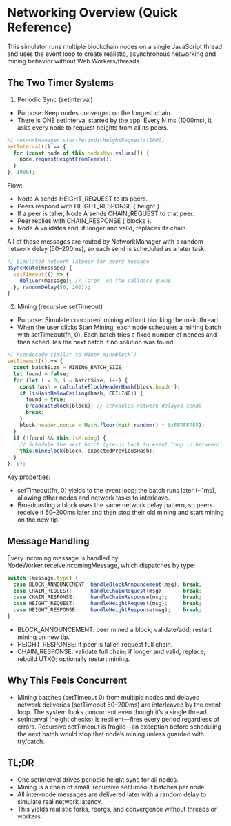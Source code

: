 # Networking Overview (Quick Reference)

This simulator runs multiple blockchain nodes on a single JavaScript thread and uses the event loop to create realistic, asynchronous networking and mining behavior without Web Workers/threads.

## The Two Timer Systems

1) Periodic Sync (setInterval)
- Purpose: Keep nodes converged on the longest chain.
- There is ONE setInterval started by the app. Every N ms (1000ms), it asks every node to request heights from all its peers.

```ts
// networkManager.startPeriodicHeightRequests(1000)
setInterval(() => {
  for (const node of this.nodesMap.values()) {
    node.requestHeightFromPeers();
  }
}, 1000);
```

Flow:
- Node A sends HEIGHT_REQUEST to its peers.
- Peers respond with HEIGHT_RESPONSE { height }.
- If a peer is taller, Node A sends CHAIN_REQUEST to that peer.
- Peer replies with CHAIN_RESPONSE { blocks }.
- Node A validates and, if longer and valid, replaces its chain.

All of these messages are routed by NetworkManager with a random network delay (50–200ms), so each send is scheduled as a later task:

```ts
// Simulated network latency for every message
aSyncRoute(message) {
  setTimeout(() => {
    deliver(message); // later, on the callback queue
  }, randomDelay(50, 200));
}
```

2) Mining (recursive setTimeout)
- Purpose: Simulate concurrent mining without blocking the main thread.
- When the user clicks Start Mining, each node schedules a mining batch with setTimeout(fn, 0). Each batch tries a fixed number of nonces and then schedules the next batch if no solution was found.

```ts
// Pseudocode similar to Miner.mineBlock()
setTimeout(() => {
  const batchSize = MINING_BATCH_SIZE;
  let found = false;
  for (let i = 0; i < batchSize; i++) {
    const hash = calculateBlockHeaderHash(block.header);
    if (isHashBelowCeiling(hash, CEILING)) {
      found = true;
      broadcastBlock(block); // schedules network-delayed sends
      break;
    }
    block.header.nonce = Math.floor(Math.random() * 0xFFFFFFFF);
  }
  if (!found && this.isMining) {
    // Schedule the next batch (yields back to event loop in between)
    this.mineBlock(block, expectedPreviousHash);
  }
}, 0);
```

Key properties:
- setTimeout(fn, 0) yields to the event loop; the batch runs later (~1ms), allowing other nodes and network tasks to interleave.
- Broadcasting a block uses the same network delay pattern, so peers receive it 50–200ms later and then stop their old mining and start mining on the new tip.

## Message Handling

Every incoming message is handled by NodeWorker.receiveIncomingMessage, which dispatches by type:

```ts
switch (message.type) {
  case BLOCK_ANNOUNCEMENT: handleBlockAnnouncement(msg); break;
  case CHAIN_REQUEST:      handleChainRequest(msg);      break;
  case CHAIN_RESPONSE:     handleChainResponse(msg);     break;
  case HEIGHT_REQUEST:     handleHeightRequest(msg);     break;
  case HEIGHT_RESPONSE:    handleHeightResponse(msg);    break;
}
```

- BLOCK_ANNOUNCEMENT: peer mined a block; validate/add; restart mining on new tip.
- HEIGHT_RESPONSE: if peer is taller, request full chain.
- CHAIN_RESPONSE: validate full chain; if longer and valid, replace; rebuild UTXO; optionally restart mining.

## Why This Feels Concurrent

- Mining batches (setTimeout 0) from multiple nodes and delayed network deliveries (setTimeout 50–200ms) are interleaved by the event loop. The system looks concurrent even though it’s a single thread.
- setInterval (height checks) is resilient—fires every period regardless of errors. Recursive setTimeout is fragile—an exception before scheduling the next batch would stop that node’s mining unless guarded with try/catch.

## TL;DR
- One setInterval drives periodic height sync for all nodes.
- Mining is a chain of small, recursive setTimeout batches per node.
- All inter-node messages are delivered later with a random delay to simulate real network latency.
- This yields realistic forks, reorgs, and convergence without threads or workers.
